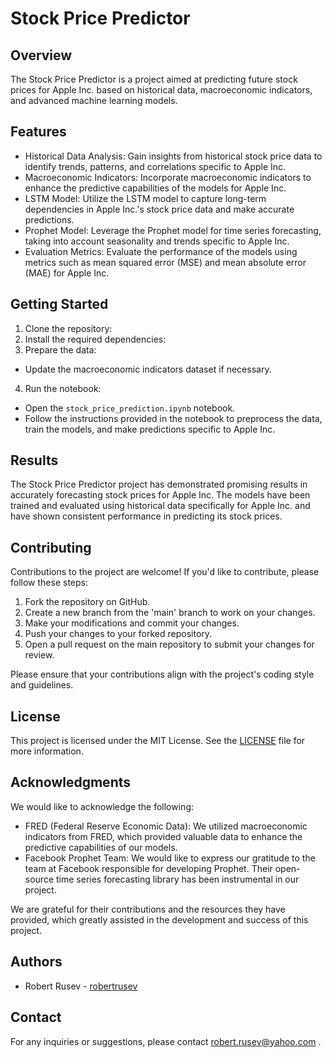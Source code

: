 # Stock Price Predictor

## Overview
The Stock Price Predictor is a project aimed at predicting future stock prices for Apple Inc. based on historical data, macroeconomic indicators, and advanced machine learning models.

## Features
- Historical Data Analysis: Gain insights from historical stock price data to identify trends, patterns, and correlations specific to Apple Inc.
- Macroeconomic Indicators: Incorporate macroeconomic indicators to enhance the predictive capabilities of the models for Apple Inc.
- LSTM Model: Utilize the LSTM model to capture long-term dependencies in Apple Inc.'s stock price data and make accurate predictions.
- Prophet Model: Leverage the Prophet model for time series forecasting, taking into account seasonality and trends specific to Apple Inc.
- Evaluation Metrics: Evaluate the performance of the models using metrics such as mean squared error (MSE) and mean absolute error (MAE) for Apple Inc.

## Getting Started
1. Clone the repository:
2. Install the required dependencies:
3. Prepare the data:
- Update the macroeconomic indicators dataset if necessary.
4. Run the notebook:
- Open the `stock_price_prediction.ipynb` notebook.
- Follow the instructions provided in the notebook to preprocess the data, train the models, and make predictions specific to Apple Inc.

## Results
The Stock Price Predictor project has demonstrated promising results in accurately forecasting stock prices for Apple Inc. The models have been trained and evaluated using historical data specifically for Apple Inc. and have shown consistent performance in predicting its stock prices.

## Contributing
Contributions to the project are welcome! If you'd like to contribute, please follow these steps:

1. Fork the repository on GitHub.
2. Create a new branch from the 'main' branch to work on your changes.
3. Make your modifications and commit your changes.
4. Push your changes to your forked repository.
5. Open a pull request on the main repository to submit your changes for review.

Please ensure that your contributions align with the project's coding style and guidelines.

## License
This project is licensed under the MIT License. See the [LICENSE](LICENSE.txt) file for more information.

## Acknowledgments
We would like to acknowledge the following:

- FRED (Federal Reserve Economic Data): We utilized macroeconomic indicators from FRED, which provided valuable data to enhance the predictive capabilities of our models.
- Facebook Prophet Team: We would like to express our gratitude to the team at Facebook responsible for developing Prophet. Their open-source time series forecasting library has been instrumental in our project.

We are grateful for their contributions and the resources they have provided, which greatly assisted in the development and success of this project.

## Authors
- Robert Rusev - [robertrusev](https://github.com/RobertRusev)

## Contact
For any inquiries or suggestions, please contact robert.rusev@yahoo.com .
